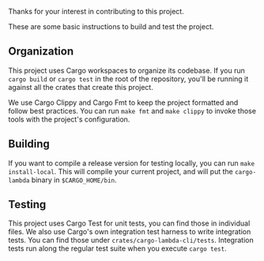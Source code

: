 Thanks for your interest in contributing to this project.

These are some basic instructions to build and test the project.

## Organization

This project uses Cargo workspaces to organize its codebase. If you run `cargo build` or `cargo test` in the root of the repository, you'll be running it against all the crates that create this project.

We use Cargo Clippy and Cargo Fmt to keep the project formatted and follow best practices. You can run `make fmt` and `make clippy` to invoke those tools with the project's configuration. 

## Building

If you want to compile a release version for testing locally, you can run `make install-local`. This will compile your current project, and will put the `cargo-lambda` binary in `$CARGO_HOME/bin`.

## Testing

This project uses Cargo Test for unit tests, you can find those in individual files. We also use Cargo's own integration test harness to write integration tests. You can find those under `crates/cargo-lambda-cli/tests`. Integration tests run along the regular test suite when you execute `cargo test`.